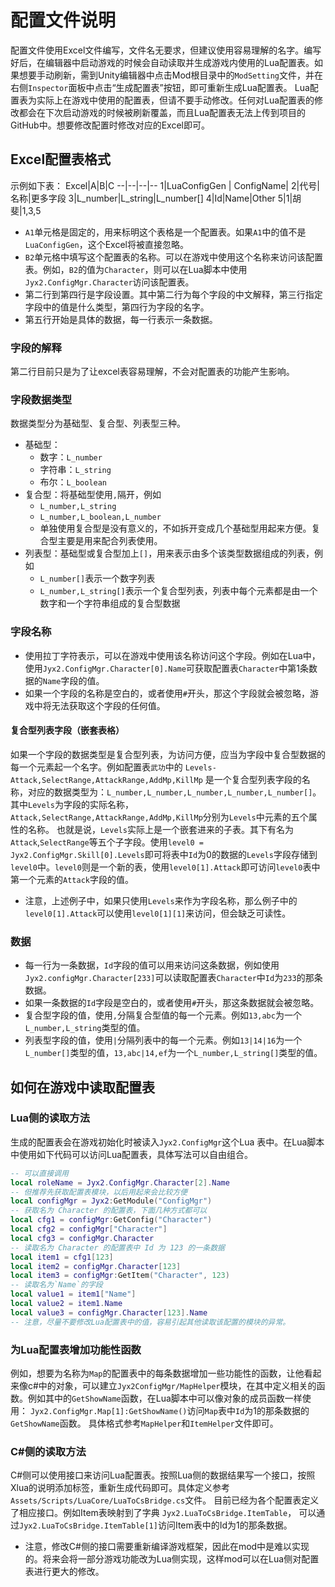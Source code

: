 # 配置文件说明
配置文件使用Excel文件编写，文件名无要求，但建议使用容易理解的名字。编写好后，在编辑器中启动游戏的时候会自动读取并生成游戏内使用的Lua配置表。如果想要手动刷新，需到Unity编辑器中点击Mod根目录中的`ModSetting`文件，并在右侧`Inspector`面板中点击“生成配置表”按钮，即可重新生成Lua配置表。
Lua配置表为实际上在游戏中使用的配置表，但请不要手动修改。任何对Lua配置表的修改都会在下次启动游戏的时候被刷新覆盖，而且Lua配置表无法上传到项目的GitHub中。想要修改配置时修改对应的Excel即可。
## Excel配置表格式
示例如下表：
Excel|A|B|C
--|--|--|--
1|LuaConfigGen | ConfigName|
2|代号|名称|更多字段
3|L_number|L_string|L_number[]
4|Id|Name|Other
5|1|胡斐|1,3,5
- `A1`单元格是固定的，用来标明这个表格是一个配置表。如果`A1`中的值不是`LuaConfigGen`，这个Excel将被直接忽略。
- `B2`单元格中填写这个配置表的名称。可以在游戏中使用这个名称来访问该配置表。例如，`B2`的值为`Character`，则可以在Lua脚本中使用`Jyx2.ConfigMgr.Character`访问该配置表。
- 第二行到第四行是字段设置。其中第二行为每个字段的中文解释，第三行指定字段中的值是什么类型，第四行为字段的名字。
- 第五行开始是具体的数据，每一行表示一条数据。
### 字段的解释
第二行目前只是为了让excel表容易理解，不会对配置表的功能产生影响。
### 字段数据类型
数据类型分为基础型、复合型、列表型三种。
- 基础型：
  * 数字：`L_number` 
  * 字符串：`L_string`
  * 布尔：`L_boolean`
 - 复合型：将基础型使用`,`隔开，例如
   * `L_number,L_string`
   * `L_number,L_boolean,L_number`
   * 单独使用复合型是没有意义的，不如拆开变成几个基础型用起来方便。复合型主要是用来配合列表使用。
 - 列表型：基础型或复合型加上`[]`，用来表示由多个该类型数据组成的列表，例如
   * `L_number[]`表示一个数字列表
   * `L_number,L_string[]`表示一个复合型列表，列表中每个元素都是由一个数字和一个字符串组成的复合型数据
### 字段名称
- 使用拉丁字符表示，可以在游戏中使用该名称访问这个字段。例如在Lua中，使用`Jyx2.ConfigMgr.Character[0].Name`可获取配置表`Character`中第1条数据的`Name`字段的值。
- 如果一个字段的名称是空白的，或者使用`#`开头，那这个字段就会被忽略，游戏中将无法获取这个字段的任何值。
#### 复合型列表字段（嵌套表格）
如果一个字段的数据类型是复合型列表，为访问方便，应当为字段中复合型数据的每一个元素起一个名字。例如配置表`武功`中的
`Levels-Attack,SelectRange,AttackRange,AddMp,KillMp`
是一个复合型列表字段的名称，对应的数据类型为：`L_number,L_number,L_number,L_number,L_number[]`。
其中`Levels`为字段的实际名称，`Attack,SelectRange,AttackRange,AddMp,KillMp`分别为`Levels`中元素的五个属性的名称。
也就是说，`Levels`实际上是一个嵌套进来的子表。其下有名为`Attack`,`SelectRange`等五个子字段。使用`level0 = Jyx2.ConfigMgr.Skill[0].Levels`即可将表中`Id`为0的数据的`Levels`字段存储到`level0`中。`level0`则是一个新的表，使用`level0[1].Attack`即可访问`level0`表中第一个元素的`Attack`字段的值。
- 注意，上述例子中，如果只使用`Levels`来作为字段名称，那么例子中的`level0[1].Attack`可以使用`level0[1][1]`来访问，但会缺乏可读性。
### 数据
- 每一行为一条数据，`Id`字段的值可以用来访问这条数据，例如使用`Jyx2.configMgr.Character[233]`可以读取配置表`Character`中`Id`为`233`的那条数据。
- 如果一条数据的`Id`字段是空白的，或者使用`#`开头，那这条数据就会被忽略。
- 复合型字段的值，使用`,`分隔复合型值的每一个元素。例如`13,abc`为一个`L_number,L_string`类型的值。
- 列表型字段的值，使用`|`分隔列表中的每一个元素。例如`13|14|16`为一个`L_number[]`类型的值，`13,abc|14,ef`为一个`L_number,L_string[]`类型的值。

## 如何在游戏中读取配置表

### Lua侧的读取方法
生成的配置表会在游戏初始化时被读入`Jyx2.ConfigMgr`这个Lua 表中。在Lua脚本中使用如下代码可以访问Lua配置表，具体写法可以自由组合。
```Lua
-- 可以直接调用
local roleName = Jyx2.ConfigMgr.Character[2].Name
-- 但推荐先获取配置表模块，以后用起来会比较方便
local configMgr = Jyx2:GetModule("ConfigMgr")
-- 获取名为 Character 的配置表，下面几种方式都可以
local cfg1 = configMgr:GetConfig("Character")
local cfg2 = configMgr["Character"]
local cfg3 = configMgr.Character
-- 读取名为 Character 的配置表中 Id 为 123 的一条数据
local item1 = cfg1[123]
local item2 = configMgr.Character[123]
local item3 = configMgr:GetItem("Character", 123)
-- 读取名为`Name`的字段
local value1 = item1["Name"]
local value2 = item1.Name
local value3 = configMgr.Character[123].Name
-- 注意，尽量不要修改Lua配置表中的值，容易引起其他读取该配置的模块的异常。
```
### 为Lua配置表增加功能性函数
例如，想要为名称为`Map`的配置表中的每条数据增加一些功能性的函数，让他看起来像c#中的对象，可以建立`Jyx2ConfigMgr/MapHelper`模块，在其中定义相关的函数。例如其中的`GetShowName`函数，在Lua脚本中可以像对象的成员函数一样使用：
`Jyx2.ConfigMgr.Map[1]:GetShowName()`访问`Map`表中`Id`为1的那条数据的`GetShowName`函数。
具体格式参考`MapHelper`和`ItemHelper`文件即可。

### C#侧的读取方法
C#侧可以使用接口来访问Lua配置表。按照Lua侧的数据结果写一个接口，按照Xlua的说明添加标签，重新生成代码即可。具体定义参考`Assets/Scripts/LuaCore/LuaToCsBridge.cs`文件。
目前已经为各个配置表定义了相应接口。例如Item表映射到了字典
`Jyx2.LuaToCsBridge.ItemTable`，
可以通过`Jyx2.LuaToCsBridge.ItemTable[1]`访问Item表中的Id为1的那条数据。
- 注意，修改C#侧的接口需要重新编译游戏框架，因此在mod中是难以实现的。将来会将一部分游戏功能改为Lua侧实现，这样mod可以在Lua侧对配置表进行更大的修改。
